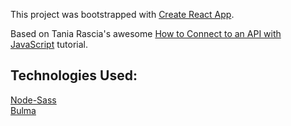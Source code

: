 This project was bootstrapped with [Create React App](https://github.com/facebook/create-react-app).

Based on Tania Rascia's awesome [How to Connect to an API with JavaScript](https://www.taniarascia.com/how-to-connect-to-an-api-with-javascript/) tutorial.

## Technologies Used:

[Node-Sass](https://github.com/sass/node-sass)  
[Bulma](https://bulma.io/)

